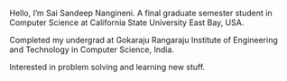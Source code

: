 Hello, I’m Sai Sandeep Nangineni. A final graduate semester student in Computer Science at California State University East Bay, USA.

Completed my undergrad at Gokaraju Rangaraju Institute of Engineering and Technology in Computer Science, India.

Interested in problem solving and learning new stuff.



